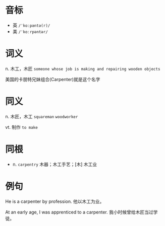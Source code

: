 # 音标

- 英 `/ˈkɑːpəntə(r)/`
- 美 `/ˈkɑːrpəntər/`

# 词义

n. 木工，木匠
`someone whose job is making and repairing wooden objects`



美国的卡朋特兄妹组合(Carpenter)就是这个名字

# 同义

n. 木匠，木工
`squareman` `woodworker`

vt. 制作
`to make`

# 同根

- n. `carpentry` 木器；木工手艺；[木] 木工业

# 例句

He is a carpenter by profession.
他以木工为业。

At an early age, I was apprenticed to a carpenter.
我小时候曾给木匠当过学徒。


